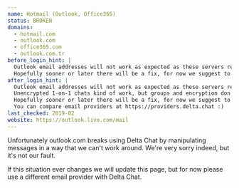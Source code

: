 ```yaml
---
name: Hotmail (Outlook, Office365)
status: BROKEN
domains:
  - hotmail.com
  - outlook.com
  - office365.com
  - outlook.com.tr
before_login_hint: |
  Outlook email addresses will not work as expected as these servers remove some important transport information.
  Hopefully sooner or later there will be a fix, for now we suggest to use another email address.
after_login_hint: |
  Outlook email addresses will not work as expected as these servers remove some important transport information.
  Unencrypted 1-on-1 chats kind of work, but groups and encryption don't.
  Hopefully sooner or later there will be a fix, for now we suggest to use another email address.
  You can compare email providers at https://providers.delta.chat :)
last_checked: 2019-02
website: https://outlook.live.com/mail
---
```


Unfortunately outlook.com breaks using Delta Chat by manipulating messages in a way that we can't work around. We're very sorry indeed, but it's not our fault.

If this situation ever changes we will update this page, but for now please use a different email provider with Delta Chat.

